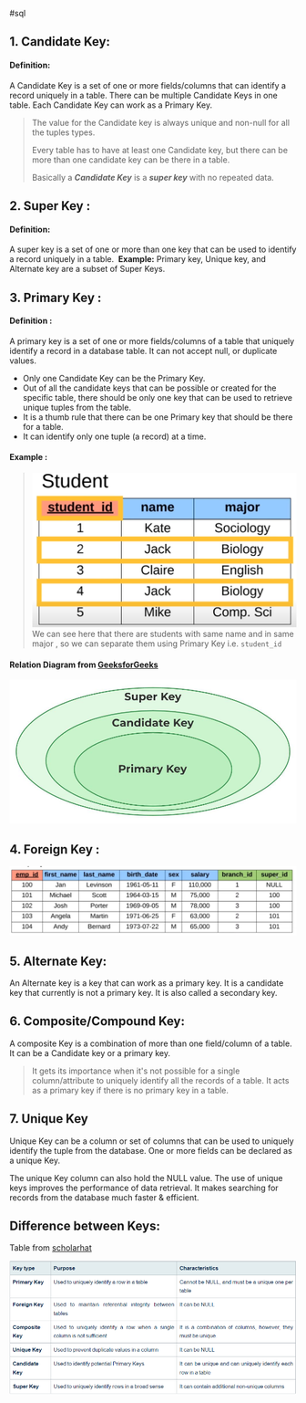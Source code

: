 #sql 
## 1. Candidate Key:
#### Definition:
A Candidate Key is a set of one or more fields/columns that can identify a record uniquely in a table. There can be multiple Candidate Keys in one table. Each Candidate Key can work as a Primary Key.

> The value for the Candidate key is always unique and non-null for all the tuples types.
>  
> Every table has to have at least one Candidate key, but there can be more than one candidate key can be there in a table.
> 
> Basically a ***Candidate Key*** is a ***super key*** with no repeated data.

## 2. Super Key :

#### Definition:
A super key is a set of one or more than one key that can be used to identify a record uniquely in a table. 
**Example:** Primary key, Unique key, and Alternate key are a subset of Super Keys.

## 3. Primary Key :
#### Definition :
A primary key is a set of one or more fields/columns of a table that uniquely identify a record in a database table. It can not accept null, or duplicate values.

- Only one Candidate Key can be the Primary Key.
- Out of all the candidate keys that can be possible or created for the specific table, there should be only one key that can be used to retrieve unique tuples from the table.
- It is a thumb rule that there can be one Primary key that should be there for a table.
- It can identify only one tuple (a record) at a time.
#### Example :
>![PrimaryKeyEx](SS/PrimaryKeyEx.png) 
>We can see here that there are students with same name and in same major , so we can separate them using Primary Key i.e. `student_id`

#### Relation Diagram from [GeeksforGeeks](https://www.geeksforgeeks.org/types-of-keys-in-relational-model-candidate-super-primary-alternate-and-foreign/)
![Keys Relation](SS/KeysVenn.png)
## 4. Foreign Key :

![ForeignKeyEx](SS/ForeignKeyEx.png)


## 5. Alternate Key:

An Alternate key is a key that can work as a primary key. It is a candidate key that currently is not a primary key. It is also called a secondary key.

## 6. Composite/Compound Key:
A composite Key is a combination of more than one field/column of a table. It can be a Candidate key or a primary key.

> It gets its importance when it's not possible for a single column/attribute to uniquely identify all the records of a table. It acts as a primary key if there is no primary key in a table.

## 7. Unique Key

Unique Key can be a column or set of columns that can be used to uniquely identify the tuple from the database. One or more fields can be declared as a unique Key. 

The unique Key column can also hold the NULL value. The use of unique keys improves the performance of data retrieval. It makes searching for records from the database much faster & efficient.
## Difference between Keys:

Table from [scholarhat](https://www.scholarhat.com/tutorial/sqlserver/different-types-of-sql-keys)


![DiffernceKeys](SS/DiffernceKeys.png)